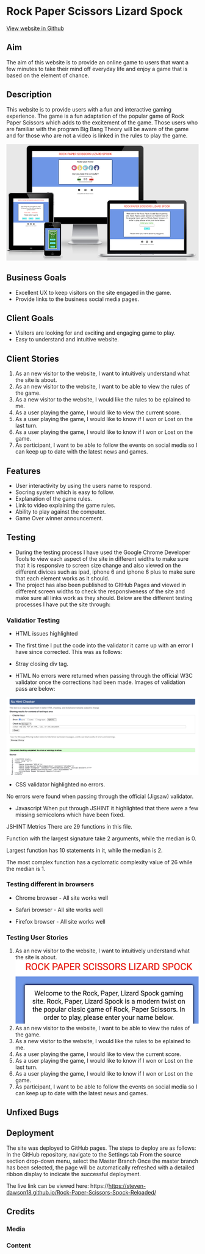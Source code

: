 # Rock Paper Scissors Lizard Spock

[View website in Github](url:https://https://steven-dawson18.github.io/Rock-Paper-Scissors-Spock-Reloaded/)

## Aim
The aim of this website is to provide an online game to users that want a few minutes to take their mind off everyday life and enjoy a game that is based on the element of chance.

## Description
This website is to provide users with a fun and interactive gaming experience. The game is a fun adaptation of the popular game of Rock Paper Scissors which adds to the excitement of the game. Those users who are familiar with the program Big Bang Theory will be aware of the game and for those who are not a video is linked in the rules to play the game.

![Rock Paper Lizard Spock](assets/images/responsive-design.png)

## Business Goals
* Excellent UX to keep visitors on the site engaged in the game.
* Provide links to the business social media pages.
## Client Goals
* Visitors are looking for and exciting and engaging game to play.
* Easy to understand and intuitive website.

## Client Stories

1. As an new visitor to the website, I want to intuitively understand what the site is about.
2. As an new visitor to the website, I want to be able to view the rules of the game.
3. As a new visitor to the website, I would like the rules to be eplained to me.
4. As a user playing the game, I would like to view the current score.
5. As a user playing the game, I would like to know if I won or Lost on the last turn.
6. As a user playing the game, I would like to know if I won or Lost on the game.
7. As participant, I want to be able to follow the events on social media so I can keep up to date with the latest news and games.

## Features
* User interactivity by using the users name to respond.
* Socring system which is easy to follow.
* Explanation of the game rules.
* Link to video explaining the game rules.
* Ability to play against the computer.
* Game Over winner announcement.

## Testing

* During the testing process I have used the Google Chrome Developer Tools to view each aspect of the site in different widths to make sure that it is responsive to screen size change and also viewed on the different divices such as ipad, iphone 6 and iphone 6 plus to make sure that each element works as it should.
* The project has also been published to GItHub Pages and viewed in different screen widths to check the responsiveness of the site and make sure all links work as they should. Below are the different testing processes I have put the site through:


### Validatior Testing

* HTML issues highlighted
* The first time I put the code into the validator it came up with an error I have since corrected. This was as follows:
* Stray closing div tag.

* HTML
No errors were returned when passing through the official W3C validator once the corrections had been made. Images of validation pass are below:

![HTML Testing](assets/images/html-validator.png)

* CSS validator highlighted no errors.

No errors were found when passing through the official (Jigsaw) validator.


* Javascript
When put through JSHINT it highlighted that there were a few missing semicolons which have been fixed.

JSHINT Metrics
There are 29 functions in this file.

Function with the largest signature take 2 arguments, while the median is 0.

Largest function has 10 statements in it, while the median is 2.

The most complex function has a cyclomatic complexity value of 26 while the median is 1.

### Testing different in browsers

* Chrome browser - All site works well

* Safari browser -  All site works well

* Firefox browser - All site works well

### Testing User Stories
1. As an new visitor to the website, I want to intuitively understand what the site is about.
![Opening Page](assets/images/opening-page.png)
2. As an new visitor to the website, I want to be able to view the rules of the game.
3. As a new visitor to the website, I would like the rules to be eplained to me.
4. As a user playing the game, I would like to view the current score.
5. As a user playing the game, I would like to know if I won or Lost on the last turn.
6. As a user playing the game, I would like to know if I won or Lost on the game.
7. As participant, I want to be able to follow the events on social media so I can keep up to date with the latest news and games.

## Unfixed Bugs

## Deployment

The site was deployed to GitHub pages. The steps to deploy are as follows:
In the GitHub repository, navigate to the Settings tab
From the source section drop-down menu, select the Master Branch
Once the master branch has been selected, the page will be automatically refreshed with a detailed ribbon display to indicate the successful deployment.

The live link can be viewed here: https://https://steven-dawson18.github.io/Rock-Paper-Scissors-Spock-Reloaded/

## Credits

### Media

### Content